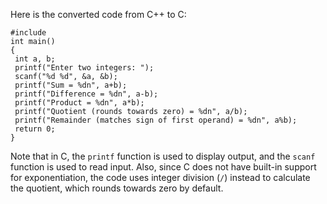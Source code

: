 Here is the converted code from C++ to C:
```
#include 
int main()
{
 int a, b;
 printf("Enter two integers: ");
 scanf("%d %d", &a, &b);
 printf("Sum = %dn", a+b);
 printf("Difference = %dn", a-b);
 printf("Product = %dn", a*b);
 printf("Quotient (rounds towards zero) = %dn", a/b);
 printf("Remainder (matches sign of first operand) = %dn", a%b);
 return 0;
}
```
Note that in C, the `printf` function is used to display output, and the `scanf` function is used to read input. Also, since C does not have built-in support for exponentiation, the code uses integer division (`/`) instead to calculate the quotient, which rounds towards zero by default.

